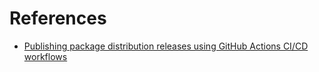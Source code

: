 # References

- [Publishing package distribution releases using GitHub Actions CI/CD workflows](https://packaging.python.org/en/latest/guides/publishing-package-distribution-releases-using-github-actions-ci-cd-workflows/#trusted-publishing)
